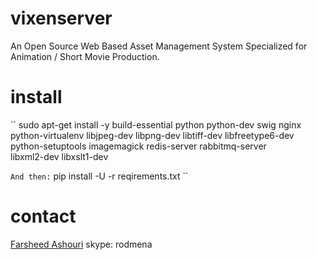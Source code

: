 vixenserver
===========

An Open Source Web Based Asset Management System Specialized for Animation / Short Movie Production.


install
===========

``
sudo apt-get install -y build-essential python python-dev swig nginx \
        python-virtualenv libjpeg-dev libpng-dev libtiff-dev libfreetype6-dev \
        python-setuptools imagemagick redis-server rabbitmq-server \
        libxml2-dev libxslt1-dev

``
And then:
``
pip install -U -r reqirements.txt
``



contact
=======
[Farsheed Ashouri](mailto:farsheed.ashouri@gmail.com)
skype: rodmena


